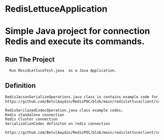 # RedisLettuceApplication
# Simple Java project for connection Redis and execute its commands.

## Run The Project
```txt
  Run ResidLettuceTest.java  as a Java Application.
```


## Definition
 ```txt
 RedisJacsonSerializeOperations.java class is contains example code for serialization with jacson library
 https://github.com/BetulAaydin/RedisPOC/blob/main/redislettuceclient/src/main/java/redislettuceclient/RedisJacsonSerializeOperations.java
 ```
 
  ```txt
 RedisSerilazedCodecOperation.java class example codes;
 Redis standalone connection 
 Redis Cluster connection
 SerializationCodec definiton on redis connection
  
 https://github.com/BetulAaydin/RedisPOC/blob/main/redislettuceclient/src/main/java/redislettuceclient/RedisSerilazedCodecOperation.java
 
 ```



